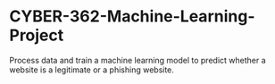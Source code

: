 # CYBER-362-Machine-Learning-Project
Process data and train a machine learning model to predict whether a website is a legitimate or a phishing website. 
